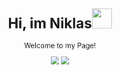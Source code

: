 <p>
    <h1 align="center">Hi, im Niklas<img src="https://drive.google.com/uc?export=view&id=1Q44OP2RlaMQsM9oEzcc0hRmT4v8b5ycN" width="40"></h1>
</p>

<p align="center">Welcome to my Page!</p>

<p align="center">
    <a href="https://www.linkedin.com/in/niklasschmiedel/" alt="LinkedIn">
        <img src="https://img.shields.io/badge/-LinkedIn-0A66C2?style=for-the-badge&logo=linkedin" /></a>
    <a href="https://descus.itch.io" alt="ItchIO">
        <img src="https://img.shields.io/badge/-Itch.io-FFFFFF?style=for-the-badge&logo=itchdotio" /></a>
</p>
<!---
Descus/Descus is a ✨ special ✨ repository because its `README.md` (this file) appears on your GitHub profile.
You can click the Preview link to take a look at your changes.
- 👋 Hi, I’m Niklas 
- 👀 I’m interested in Games and Code (Who would have guessed)
- 🌱 I’m currently studying Software Engineering 
--->
